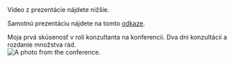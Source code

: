 <script lang="ts">
    import RoleDetails from '$lib/components/RoleDetails.svelte'
    import Img from '$lib/components/Img.svelte';
    import Youtube from '$lib/components/Youtube.svelte';

    let player
    let ytPlayerId = "BrvlIUvdncQ";
    const toggle = () => {
        console.log('changing video id')
        player.loadVideoById(ytPlayerId);
    }
    const lang = 'sk'
</script>

<span class="divider mb-2 print:mb-0" />

<section class="all-prose mb-4">
    <RoleDetails
        lang={lang} 
        position=""
        company=""
        startDate=""
        endDate=""
        eventName="Frontendisti"
        eventClassification="Stretnutie komunity"
        eventTopic="Prednáška ku server-side GTM a use-caseom pre vyhodnocovanie marketingových aktivít"
        eventLocation="Brno, Česká Republika"
        eventDate="2024-03-13"
    />
Video z prezentácie nájdete nižšie.

<Youtube srcLink="https://www.youtube-nocookie.com/embed/BrvlIUvdncQ?si=wsrGqaqWRuWwP5BZ&amp;start=20"/>

Samotnú prezentáciu nájdete na tomto [odkaze](https://docs.google.com/presentation/d/1aju--ZQpLDNuz6VDuZYtcexNk-zupnBn1IQp8dWiVNw/edit?usp=sharing). 
</section>
<!-- <div id="neededforhmr"><div id={ytPlayerId} /><Youtube bind:player></Youtube></div>
 -->

<span class="divider mb-2 print:mb-0" />

<RoleDetails
    lang={lang}
    position=""
    company=""
    startDate=""
    endDate=""
    eventName="Czech Online Expo"
    eventTopic="Konzultácia BI pre marketingové účely a webovej analytiky"
    eventClassification="Marketing conference"
    eventLocation="Prague, Czech Republic"
    eventDate="2024-03-20"
/>
<section class="all-prose mb-4">
Moja prvá skúsenosť v roli konzultanta na konferencii. Dva dni konzultácií a rozdanie množstva rád.

<div class="flex justify-center">
<Img class="coe-2024" src="/img/whereToMeetMe/czech-online-expo-2024.jpeg" alt="A photo from the conference."/>
</div>
</section>

<style>
    :global(img.coe-2024) {
        width: 75% !important;
        height: 75% !important;
    }
    @media (min-width: 640px) {
        :global(img.coe-2024) {
            width: 50% !important;
            height: 50% !important;
        }
    }
</style>